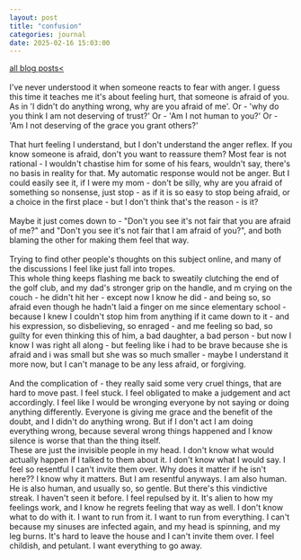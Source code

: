 ```yaml
---
layout: post
title: "confusion"
categories: journal 
date: 2025-02-16 15:03:00
---
```

<a href="/blog-posts">all blog posts< </a>  
<br>
I've never understood it when someone reacts to fear with anger. I guess this time it teaches me it's about feeling hurt, that someone is afraid of you. As in 'I didn't do anything wrong, why are you afraid of me'. Or - 'why do you think I am not deserving of trust?' Or - 'Am I not human to you?' Or - 'Am I not deserving of the grace you grant others?'<br><br>
That hurt feeling I understand, but I don't understand the anger reflex. If you know someone is afraid, don't you want to reassure them? Most fear is not rational - I wouldn't chastise him for some of his fears, wouldn't say, there's no basis in reality for that. My automatic response would not be anger. But I could easily see it, if I were my mom - don't be silly, why are you afraid of something so nonsense, just stop - as if it is so easy to stop being afraid, or a choice in the first place - but I don't think that's the reason - is it?<br><br>
Maybe it just comes down to - "Don't you see it's not fair that you are afraid of me?" and "Don't you see it's not fair that I am afraid of you?", and both blaming the other for making them feel that way. <br><br>
Trying to find other people's thoughts on this subject online, and many of the discussions I feel like just fall into tropes.<br>
This whole thing keeps flashing me back to sweatily clutching the end of the golf club, and my dad's stronger grip on the handle, and m crying on the couch - he didn't hit her - except now I know he did - and being so, so afraid even though he hadn't laid a finger on me since elementary school - because I knew I couldn't stop him from anything if it came down to it - and his expression, so disbelieving, so enraged - and me feeling so bad, so guilty for even thinking this of him, a bad daughter, a bad person - but now I know I was right all along - but feeling like i had to be brave because she is afraid and i was small but she was so much smaller - maybe I understand it more now, but I can't manage to be any less afraid, or forgiving. <br><br>
And the complication of - they really said some very cruel things, that are hard to move past. I feel stuck. I feel obligated to make a judgement and act accordingly. I feel like I would be wronging everyone by not saying or doing anything differently. Everyone is giving me grace and the benefit of the doubt, and I didn't do anything wrong. But if I don't act I am doing everything wrong, because several wrong things happened and I know silence is worse that than the thing itself. <br>
These are just the invisible people in my head. I don't know what would actually happen if I talked to them about it. I don't know what I would say. I feel so resentful I can't invite them over. Why does it matter if he isn't here?? I know why it matters. But I am resentful anyways. I am also human.<br>
He is also human, and usually so, so gentle. But there's this vindictive streak. I haven't seen it before. I feel repulsed by it. It's alien to how my feelings work, and I know he regrets feeling that way as well. I don't know what to do with it. I want to run from it. I want to run from everything. I can't because my sinuses are infected again, and my head is spinning, and my leg burns. It's hard to leave the house and I can't invite them over. I feel childish, and petulant. I want everything to go away. 
